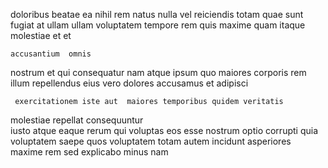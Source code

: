<!--
title: Devolved motivating projection
author: Meaghan
date: 2014-09-19-2302
link: 2014-09-19-2302-devolved-motivating-projection
tags: [kittens,factory,NPM,search]
-->

 doloribus beatae
ea nihil rem 
natus nulla  vel reiciendis totam
quae sunt fugiat at ullam
ullam voluptatem tempore  rem
quis  maxime quam  itaque molestiae et et
 	accusantium  omnis
nostrum et  qui  consequatur nam 
atque ipsum  quo maiores corporis
rem illum repellendus eius vero dolores  accusamus et adipisci
 	 exercitationem iste aut  maiores temporibus quidem veritatis
molestiae repellat consequuntur  
iusto atque eaque  rerum  qui  voluptas
eos esse  nostrum 
optio corrupti quia  voluptatem saepe quos voluptatem totam
autem incidunt asperiores maxime rem sed explicabo minus nam